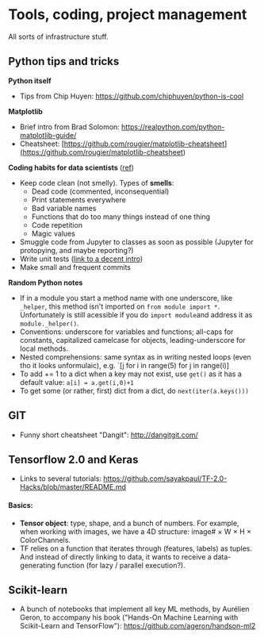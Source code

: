 # Tools, coding, project management
All sorts of infrastructure stuff.

## Python tips and tricks

**Python itself**
* Tips from Chip Huyen: https://github.com/chiphuyen/python-is-cool

**Matplotlib**
* Brief intro from Brad Solomon: https://realpython.com/python-matplotlib-guide/
* Cheatsheet: [https://github.com/rougier/matplotlib-cheatsheet](<https://github.com/rougier/matplotlib-cheatsheet>)

**Coding habits for data scientists** ([ref](https://www.thoughtworks.com/insights/blog/coding-habits-data-scientists))
* Keep code clean (not smelly). Types of **smells**:
    * Dead code (commented, inconsequential)
    * Print statements everywhere
    * Bad variable names
    * Functions that do too many things instead of one thing
    * Code repetition
    * Magic values
* Smuggle code from Jupyter to classes as soon as possible (Jupyter for protopying, and maybe reporting?)
* Write unit tests ([link to a decent intro](https://www.freecodecamp.org/news/an-introduction-to-testing-in-python/))
* Make small and frequent commits

**Random Python notes**
* If in a module you start a method name with one underscore, like `_helper`, this method isn't imported on `from module import *`. Unfortunately is still acessible if you do `import module`and address it as `module._helper()`.
* Conventions: underscore for variables and functions; all-caps for constants, capitalized camelcase for objects, leading-underscore for local methods.
* Nested comprehensions: same syntax as in writing nested loops (even tho it looks unformulaic), e.g. `[j for i in range(5) for j in range(i)]
* To add += 1 to a dict when a key may not exist, use `get()` as it has a default value: `a[i] = a.get(i,0)+1`
* To get some (or rather, first) dict from a dict, do `next(iter(a.keys()))`

## GIT

* Funny short cheatsheet "Dangit": http://dangitgit.com/

## Tensorflow 2.0 and Keras

* Links to several tutorials: https://github.com/sayakpaul/TF-2.0-Hacks/blob/master/README.md

#### Basics:
* **Tensor object**:  type, shape, and a bunch of numbers. For example, when working with images, we have a 4D structure: image# × W × H × ColorChannels.
* TF relies on a function that iterates through (features, labels) as tuples. And instead of directly linking to data, it wants to receive a data-generating function (for lazy / parallel execution?).

## Scikit-learn

* A bunch of notebooks that implement all key ML methods, by Aurélien Geron, to accompany his book ("Hands-On Machine Learning with Scikit-Learn and TensorFlow"): https://github.com/ageron/handson-ml2